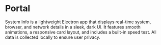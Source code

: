 # Portal
System Info is a lightweight Electron app that displays real-time system, browser, and network details in a sleek, dark UI. It features smooth animations, a responsive card layout, and includes a built-in speed test. All data is collected locally to ensure user privacy.
